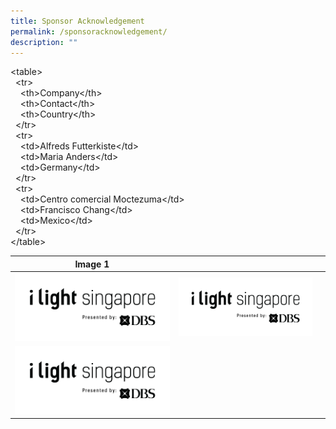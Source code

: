 ```yaml
---
title: Sponsor Acknowledgement
permalink: /sponsoracknowledgement/
description: ""
---
```


<table\>  
  <tr\>  
    <th\>Company</th\>  
    <th\>Contact</th\>  
    <th\>Country</th\>  
  </tr\>  
  <tr\>  
    <td\>Alfreds Futterkiste</td\>  
    <td\>Maria Anders</td\>  
    <td\>Germany</td\>  
  </tr\>  
  <tr\>  
    <td\>Centro comercial Moctezuma</td\>  
    <td\>Francisco Chang</td\>  
    <td\>Mexico</td\>  
  </tr\>  
</table\>




| Image 1 | |   | 
| -------- | -------- | -------- |
|![](/images/iLightsg_Lockup(F)-240220-04.png)|![](/images/iLightsg_Lockup(F)-240220-04.png)|
![](/images/iLightsg_Lockup(F)-240220-04.png)|